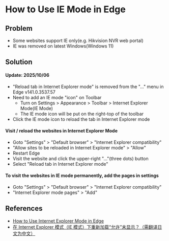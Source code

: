 # How to Use IE Mode in Edge

## Problem
* Some websites support IE only(e.g. Hikvision NVR web portal)
* IE was removed on latest Windows(Windows 11)

## Solution

#### Update: 2025/10/06
* "Reload tab in Internet Explorer mode" is removed from the "..." menu in Edge v141.0.3537.57
* Need to add an IE mode "icon" on Toolbar
  * Turn on Settings > Appearance > Toolbar > Internet Explorer Mode(IE Mode)
  * The IE mode icon will be put on the right-top of the toolbar
* Click the IE mode icon to reload the tab in Internet Explorer mode

#### Visit / reload the websites in Internet Explorer Mode

* Goto "Settings" > "Default browser" > "Internet Explorer compatibility"
* "Allow sites to be reloaded in Internet Explorer mode" > "Allow"
* Restart Edge
* Visit the website and click the upper-right "..."(three dots) button
* Select "Reload tab in Internet Explorer mode"

#### To visit the websites in IE mode permanently, add the pages in settings
* Goto "Settings" > "Default browser" > "Internet Explorer compatibility"
* "Internet Explorer mode pages" > "Add" 

## References
* [How to Use Internet Explorer Mode in Edge](https://www.howtogeek.com/791890/how-to-use-internet-explorer-mode-in-edge/)
* [在 Internet Explorer 模式（IE 模式）下重新加载“允许”未显示？（需翻译日文为中文）](https://ilovetrend.hatenablog.com/entry/2025/10/06/122858)
